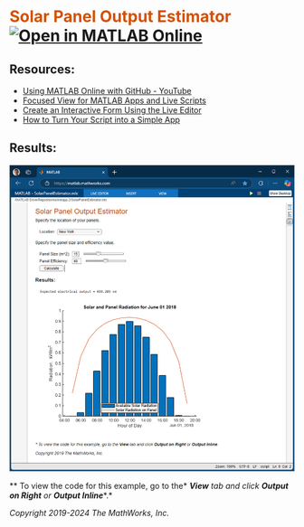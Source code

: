 
# <span style="color:rgb(213,80,0)">Solar Panel Output Estimator</span> [![Open in MATLAB Online](https://www.mathworks.com/images/responsive/global/open-in-matlab-online.svg)](https://matlab.mathworks.com/open/github/v1?repo=yanndebray/liveapp&file=SolarPanelEstimator.mlx&focus=true)

## Resources:
* [Using MATLAB Online with GitHub - YouTube](https://www.youtube.com/watch?v=jmgnToYS72o&ab_channel=MATLAB)
* [Focused View for MATLAB Apps and Live Scripts](https://www.mathworks.com/products/matlab-online/focused-view.html)
* [Create an Interactive Form Using the Live Editor](https://www.mathworks.com/help/matlab/matlab_prog/live-editor-to-create-interactive-form.html)
* [How to Turn Your Script into a Simple App](https://github.com/mathworks/how-to-turn-your-script-into-a-simple-app)

## Results: 

<!-- <center><img src="media/figure_0.png" width="578" alt="figure_0.png"></center> -->

![focused-view](media/focused-view.png)

 ** To view the code for this example, go to the* ***View*** *tab and click* ***Output on Right*** *or* ***Output Inline****.*


*Copyright 2019-2024 The MathWorks, Inc.*

